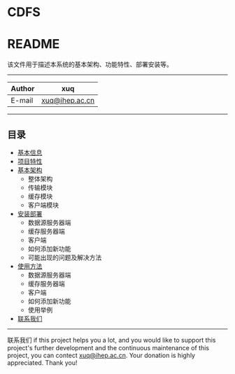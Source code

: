 # CDFS
README
===========================
该文件用于描述本系统的基本架构、功能特性、部署安装等。

****
	
|Author|xuq|
|---|---
|E-mail|xuq@ihep.ac.cn


****
## 目录
* [基本信息](#基本信息)
* [项目特性](#项目特性)
* [基本架构](#基本架构)
    * 整体架构
    * 传输模块
    * 缓存模块
    * 客户端模块
* [安装部署](#安装部署)
    * 数据源服务器端
    * 缓存服务器端
	* 客户端
    * 如何添加新功能
	* 可能出现的问题及解决方法
* [使用方法](#使用方法)
    * 数据源服务器端
    * 缓存服务器端
	* 客户端
    * 如何添加新功能
    * 使用举例
* [联系我们](#联系我们)
****
联系我们
if this project helps you a lot, and you would like to support this project's further development and the continuous maintenance of this project, you can contect xuq@ihep.ac.cn. Your donation is highly appreciated. Thank you!
